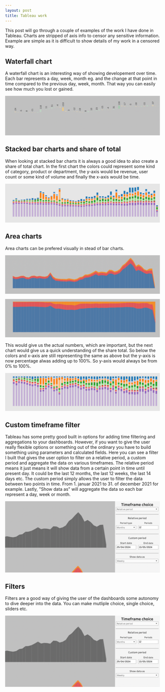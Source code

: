 ```yaml
---
layout: post
title: Tableau work
---
```

<!--<img src="/images/fulls/01.jpg" class="fit image">-->
This post will go through a couple of examples of the work I have done in Tableau. Charts are stripped of axis info to censor any sensitive information. Example are simple as it is difficult to show details of my work in a censored way.

## Waterfall chart

A waterfall chart is an interesting way of showing developement over time. Each bar represents a day, week, month eg. and the change at that point in time compared to the previous day, week, month. That way you can easily see how much you lost or gained.

![png](/images/Tableau/waterfall.png)

## Stacked bar charts and share of total

When looking at stacked bar charts it is always a good idea to also create a share of total chart.
In the first chart the colors could represent some kind of category, product or department, the y-axis  would be revenue, user count or some kind of volume and finally the x-axis would be time.

![png](/images/Tableau/bars_clean.png)

## Area charts

Area charts can be prefered visually in stead of bar charts.

![png](/images/Tableau/area_clean.png)

![png](/images/Tableau/area_100%_clean.png)


This would give us the actual numbers, which are important, but the next chart would give us a quick understanding of the share total.
So below the colors and x-axis are still representing the same as above but the y-axis is now percentage alwas adding up to 100%. So y-axis would always be from 0% to 100%.

![png](/images/Tableau/100%.png)

## Custom timeframe filter

Tableau has some pretty good built in options for adding time filtering and aggregations to your dashboards. However, if you want to give the user really flexible options or something out of the ordinary you have to build something using parameters and calculated fields.
Here you can see a filter I built that gives the user option to filter on a relative period, a custom period and aggregate the data on various timeframes.
The relative period means it just means it will show data from a certain point in time until present day. It could be the last 12 months, the last 12 weeks, the last 14 days etc.
The custom period simply allows the user to filter the data between two points in time. From 1. januar 2021 to 31. of december 2021 for example.
Lastly, "Show data as" will aggregate the data so each bar represent a day, week or month.

![png](/images/Tableau/Timeframe.png)

## Filters

Filters are a good way of giving the user of the dashboards some autonomy to dive deeper into the data. You can make mutliple choice, single choice, sliders etc.

![png](/images/Tableau/Timeframe.png)

